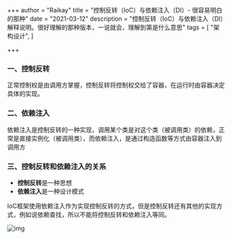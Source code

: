 +++
author = "Raikay"
title = "控制反转（IoC）与依赖注入（DI）- 很容易明白的那种"
date = "2021-03-12"
description = "控制反转（IoC）与依赖注入（DI）解释说明。很好理解的那种版本，一说就会，理解到第是什么意思"
tags = [
    "架构设计",
]

+++

### 一、控制反转

正常控制权是由调用方掌握，控制反转将控制权交给了容器，在运行时由容器决定具体的实现。

### 二、依赖注入

依赖注入是控制反转的一种实现，调用某个类是对这个类（被调用类）的依赖，正常是直接实例化（被调用类），而依赖注入，是通过构造函数等方式由容器注入到调用方

### 三、控制反转和依赖注入的关系

- **控制反转**是一种思想
- **依赖注入**是一种设计模式

IoC框架使用依赖注入作为实现控制反转的方式，但是控制反转还有其他的实现方式，例如说依赖查找，所以不能将控制反转和依赖注入等同。

![img](https://gitee.com/imgrep001/m1/raw/master/2021/03/12/20210312131446.png)